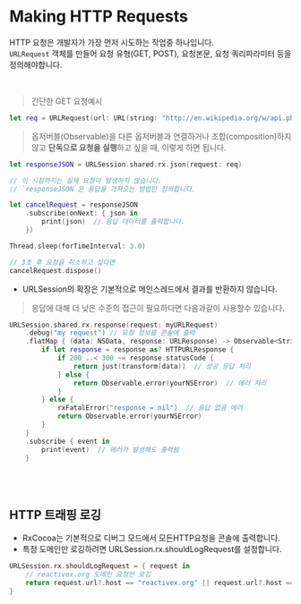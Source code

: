 # Making HTTP Requests

HTTP 요청은 개발자가 가장 먼저 시도하는 작업중 하나입니다.  
`URLRequest` 객체를 만들어 요청 유형(GET, POST), 요청본문, 요청 쿼리파라미터 등을 정의해야합니다.

</br>

> 간단한 GET 요청예시
```swift
let req = URLRequest(url: URL(string: "http://en.wikipedia.org/w/api.php?action=parse&page=Pizza&format=json"))
```

> 옵저버블(Observable)을 다른 옵저버블과 연결하거나 조합(composition)하지 않고 **단독으로 요청을 실행**하고 싶을 때, 이렇게 하면 됩니다.

```swift
let responseJSON = URLSession.shared.rx.json(request: req)

// 이 시점까지는 실제 요청이 발생하지 않습니다.
// `responseJSON`은 응답을 가져오는 방법만 정의합니다.

let cancelRequest = responseJSON
    .subscribe(onNext: { json in
        print(json)  // 응답 데이터를 출력합니다.
    })

Thread.sleep(forTimeInterval: 3.0)

// 3초 후 요청을 취소하고 싶다면
cancelRequest.dispose()
```
- URLSession의 확장은 기본적으로 메인스레드에서 결과를 반환하지 않습니다.

> 응답에 대해 더 낮은 수준의 접근이 필요하다면 다음과같이 사용할수 있습니다.
```swift
URLSession.shared.rx.response(request: myURLRequest)
    .debug("my request") // 요청 정보를 콘솔에 출력
    .flatMap { (data: NSData, response: URLResponse) -> Observable<String> in
        if let response = response as? HTTPURLResponse {
            if 200 ..< 300 ~= response.statusCode {
                return just(transform(data))  // 성공 응답 처리
            } else {
                return Observable.error(yourNSError)  // 에러 처리
            }
        } else {
            rxFatalError("response = nil")  // 응답 없음 에러
            return Observable.error(yourNSError)
        }
    }
    .subscribe { event in
        print(event)  // 에러가 발생해도 출력됨
    }
```

</br>
</br>



## HTTP 트래핑 로깅

- RxCocoa는 기본적으로 디버그 모드에서 모든HTTP요청을 콘솔에 출력합니다.
- 특정 도메인만 로깅하려면 URLSession.rx.shouldLogRequest를 설정합니다.

```swift
URLSession.rx.shouldLogRequest = { request in
    // reactivex.org 도메인 요청만 로깅
    return request.url?.host == "reactivex.org" || request.url?.host == "www.reactivex.org"
}
```